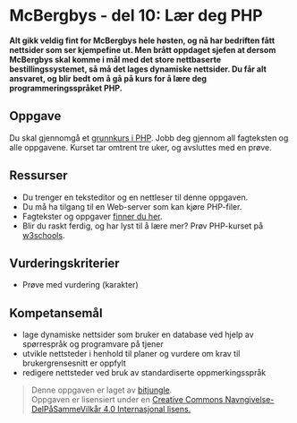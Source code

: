 McBergbys - del 10: Lær deg PHP
===============================
**Alt gikk veldig fint for McBergbys hele høsten, og nå har bedriften fått nettsider som ser kjempefine ut. Men brått oppdaget sjefen at dersom McBergbys skal komme i mål med det store nettbaserte bestillingssystemet, så må det lages dynamiske nettsider. Du får alt ansvaret, og blir bedt om å gå på kurs for å lære deg programmeringsspråket PHP.**

Oppgave
-------
Du skal gjennomgå et [grunnkurs i PHP](https://github.com/fagstoff/IT1/blob/master/Fagtekster/databaser/04.%20PHP.md). Jobb deg gjennom all fagteksten og alle oppgavene. Kurset tar omtrent tre uker, og avsluttes med en prøve.

Ressurser
---------
* Du trenger en teksteditor og en nettleser til denne oppgaven.
* Du må ha tilgang til en Web-server som kan kjøre PHP-filer.
* Fagtekster og oppgaver [finner du her](https://github.com/fagstoff/IT1/blob/master/Fagtekster/databaser/04.%20PHP.md).
* Blir du raskt ferdig, og har lyst til å lære mer? Prøv PHP-kurset på [w3schools](https://www.w3schools.com/php/default.asp).

Vurderingskriterier
-------------------
* Prøve med vurdering (karakter)

## Kompetansemål

* lage dynamiske nettsider som bruker en database ved hjelp av spørrespråk og programvare på tjener
* utvikle nettsteder i henhold til planer og vurdere om krav til brukergrensesnitt er oppfylt
* redigere nettsteder ved bruk av standardiserte oppmerkingsspråk

>Denne oppgaven er laget av [bitjungle](https://github.com/bitjungle).  
>Oppgaven er lisensiert under en
>[Creative Commons Navngivelse-DelPåSammeVilkår 4.0 Internasjonal lisens.
](http://creativecommons.org/licenses/by-sa/4.0/)
